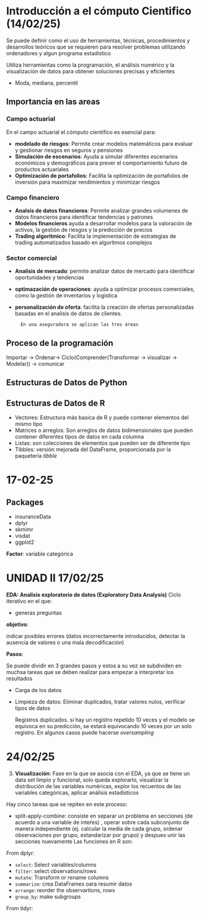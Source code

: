 # Introducción a el cómputo Cientifico (14/02/25)

Se puede definir como el uso de herramientas, técnicas, procedimientos y desarrollos teóricos que se requieren para resolver problemas utilizando ordenadores y algun programa estadistico

Utiliza herramientas como la programación, el análisis numérico y la visualización de datos para obtener soluciones precisas y eficientes

* Moda, mediana, percentil

## Importancia en las areas

### Campo actuarial

En el campo actuarial el cómputo cientifico es esencial para:
	
* **modelado de riesgos**: Permite crear modelos matemáticos para evaluar y gestionar riesgos en seguros y pensiones
*  **Simulación de escenarios**: Ayuda a simular diferentes escenarios económicos y demográficos para prever el comportamiento futuro de productos actuariales
*  **Optimización de portafolios**: Facilita la optimización de portafolios de inversión para maximizar rendimientos y minimizar riesgos

### Campo financiero

* **Analsis de datos financieros**: Permite analizar grandes volumenes de datos financieros para identificar tendencias y patrones
* **Modelos financieros** ayuda a desarrollar modelos para la valoración de activos, la gestión de riesgos y la predicción de precios
*  **Trading algoritmico**: Facilita la implementación de estrategias de trading automatizados basado en algoritmos complejos

### Sector comercial

* **Analisis de mercado**: permite analizar datos de mercado para identificar oportunidades y tendencias
* **optimazación de operaciones**: ayuda a optimizar procesos comerciales, como la gestión de inventarios y logistica
* **personalización de oferta**: facilita la creación de ofertas personalizadas basadas en el analisis de datos de clientes.

		En una aseguradora se aplican las tres áreas

## Proceso de la programación

Importar -> Ordenar-> Ciclo(Comprender(Transformar -> visualizar -> Modelar)) -> comunicar

## Estructuras de Datos de Python

## Estructuras de Datos de R

* Vectores: Estructura más basica de R y puede contener elementos del mismo tipo
* Matrices o arreglos: Son arreglos de datos bidimensionales que pueden contener diferentes tipos de datos en cada columna
* Listas: son colecciones de elementos que pueden ser de diferente tipo
* Tibbles: versión mejorada del DataFrame, proporcionada por la paqueteria *tibble*


# 17-02-25

## Packages

* insuranceData
* dplyr
* skmimr
* visdat
* ggplot2


**Factor**: variable categórica

# UNIDAD II  17/02/25

**EDA: Analisis exploratorio de datos (Exploratory Data Analysis)**
Ciclo iterativo en el que:
* generas preguntas

**objetivo**:

indicar posibles errores (datos incorrectamente introducidos, detectar la ausencia de valores o una mala decodificación)

**Pasos**:

Se puede dividir en 3 grandes pasos y estos a su vez se subdividen en muchsa tareas que se deben realizar para empezar a interpretar los resultados

* Carga de los datos

* Limpieza de datos: Eliminar duplicados, tratar valores nulos, verificar tipos de datos

	Registros duplicados. si hay un registro repetido 10 veces y el modelo se equivoca en su predicción, se estará equivocando
   10 veces por un solo registro. En algunos casos puede hacerse *oversampling* 


# 24/02/25

3. **Visualización**: Fase en la que se asocia con el EDA, ya que se tiene un data set limpio y funcional, solo queda
explorarlo, visualizar la distribución de las variables numéricas, explor los recuentos de las variables categóricas,
aplicar análisis estadísticos 

Hay cinco tareas que se repiten en este proceso:

- split-apply-combine: consiste en separar un problema en secciones (de acuerdo a una variable de inteŕes) , operar sobre cada subconjunto
de manera independiente (ej. calcular la media de cada grupo, ordenar observaciones por grupo, estandarizar por grupo) y despues unir las secciones nuevamente
Las funciones en R son:

From dplyr:
* `select`: Select variables/columns
* `filter`: select observations/rows
* `mutate`: Transform or rename columns
* `summarize`: crea DataFrames oara resumir datos
* `arrange`: reorder the observartions, rows
* `group_by`: make subgroups

From tidyr:


